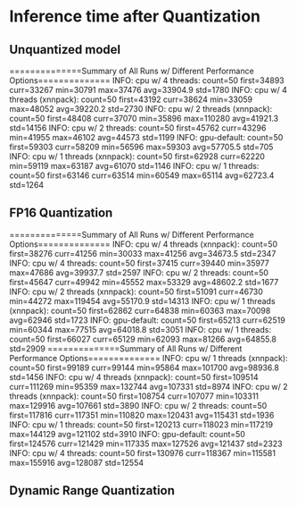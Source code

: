 # Inference time after Quantization

## Unquantized model
==============Summary of All Runs w/ Different Performance Options==============
INFO:           cpu w/ 4 threads: count=50 first=34893 curr=33267 min=30791 max=37476 avg=33904.9 std=1780
INFO: cpu w/ 4 threads (xnnpack): count=50 first=43192 curr=38624 min=33059 max=48052 avg=39220.2 std=2730
INFO: cpu w/ 2 threads (xnnpack): count=50 first=48408 curr=37070 min=35896 max=110280 avg=41921.3 std=14156
INFO:           cpu w/ 2 threads: count=50 first=45762 curr=43296 min=41955 max=46102 avg=44573 std=1199
INFO:                gpu-default: count=50 first=59303 curr=58209 min=56596 max=59303 avg=57705.5 std=705
INFO: cpu w/ 1 threads (xnnpack): count=50 first=62928 curr=62220 min=59119 max=63187 avg=61070 std=1146
INFO:           cpu w/ 1 threads: count=50 first=63146 curr=63514 min=60549 max=65114 avg=62723.4 std=1264

## FP16 Quantization
==============Summary of All Runs w/ Different Performance Options==============
INFO: cpu w/ 4 threads (xnnpack): count=50 first=38276 curr=41256 min=30033 max=41256 avg=34673.5 std=2347
INFO:           cpu w/ 4 threads: count=50 first=37415 curr=39440 min=35977 max=47686 avg=39937.7 std=2597
INFO:           cpu w/ 2 threads: count=50 first=45647 curr=49942 min=45552 max=53329 avg=48602.2 std=1677
INFO: cpu w/ 2 threads (xnnpack): count=50 first=51091 curr=46730 min=44272 max=119454 avg=55170.9 std=14313
INFO: cpu w/ 1 threads (xnnpack): count=50 first=62862 curr=64838 min=60363 max=70098 avg=62946 std=1723
INFO:                gpu-default: count=50 first=65213 curr=62519 min=60344 max=77515 avg=64018.8 std=3051
INFO:           cpu w/ 1 threads: count=50 first=66027 curr=65129 min=62093 max=81266 avg=64855.8 std=2909
==============Summary of All Runs w/ Different Performance Options==============
INFO: cpu w/ 1 threads (xnnpack): count=50 first=99189 curr=99144 min=95864 max=101700 avg=98936.8 std=1456
INFO: cpu w/ 4 threads (xnnpack): count=50 first=109514 curr=111269 min=95359 max=132744 avg=107331 std=8974
INFO: cpu w/ 2 threads (xnnpack): count=50 first=108754 curr=107077 min=103311 max=129916 avg=107661 std=3890
INFO:           cpu w/ 2 threads: count=50 first=117816 curr=117351 min=110820 max=120431 avg=115431 std=1936
INFO:           cpu w/ 1 threads: count=50 first=120213 curr=118023 min=117219 max=144129 avg=121102 std=3910
INFO:                gpu-default: count=50 first=124576 curr=121429 min=117335 max=127526 avg=121437 std=2323
INFO:           cpu w/ 4 threads: count=50 first=130976 curr=118367 min=115581 max=155916 avg=128087 std=12554



## Dynamic Range Quantization
